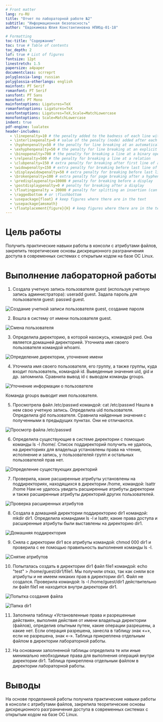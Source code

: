 ```yaml
---
# Front matter
lang: ru-RU
title: "Отчет по лабораторной работе №2"
subtitle: "Информационная безопасность"
author: "Евдокимова Юлия Константиновна НПИбд-01-18"

# Formatting
toc-title: "Содержание"
toc: true # Table of contents
toc_depth: 2
lof: true # List of figures
fontsize: 12pt
linestretch: 1.5
papersize: a4paper
documentclass: scrreprt
polyglossia-lang: russian
polyglossia-otherlangs: english
mainfont: PT Serif
romanfont: PT Serif
sansfont: PT Sans
monofont: PT Mono
mainfontoptions: Ligatures=TeX
romanfontoptions: Ligatures=TeX
sansfontoptions: Ligatures=TeX,Scale=MatchLowercase
monofontoptions: Scale=MatchLowercase
indent: true
pdf-engine: lualatex
header-includes:
  - \linepenalty=10 # the penalty added to the badness of each line within a paragraph (no associated penalty node) Increasing the υalue makes tex try to haυe fewer lines in the paragraph.
  - \interlinepenalty=0 # υalue of the penalty (node) added after each line of a paragraph.
  - \hyphenpenalty=50 # the penalty for line breaking at an automatically inserted hyphen
  - \exhyphenpenalty=50 # the penalty for line breaking at an explicit hyphen
  - \binoppenalty=700 # the penalty for breaking a line at a binary operator
  - \relpenalty=500 # the penalty for breaking a line at a relation
  - \clubpenalty=150 # extra penalty for breaking after first line of a paragraph
  - \widowpenalty=150 # extra penalty for breaking before last line of a paragraph
  - \displaywidowpenalty=50 # extra penalty for breaking before last line before a display math
  - \brokenpenalty=100 # extra penalty for page breaking after a hyphenated line
  - \predisplaypenalty=10000 # penalty for breaking before a display
  - \postdisplaypenalty=0 # penalty for breaking after a display
  - \floatingpenalty = 20000 # penalty for splitting an insertion (can only be split footnote in standard LaTeX)
  - \raggedbottom # or \flushbottom
  - \usepackage{float} # keep figures where there are in the text
  - \usepackage{amsmath}
  - \floatplacement{figure}{H} # keep figures where there are in the text
---
```


# Цель работы

Получить практические навыки работы в консоли с атрибутами файлов, закрепить теоретические основы дискреционного разграничения доступа в современных системах с открытым кодом на базе ОС Linux.


# Выполнение лабораторной работы

1.  Cоздала учетную запись пользователя guest (используя учетную запись администратора): useradd guest. Задала пароль для пользователя guest: passwd guest. 

![Создание учетной записи пользователя guest, создание пароля](images/1.png)

2. Вошла в систему от имени пользователя guest.

![Смена пользователя](images/2.png)

3. Определила директорию, в которой нахожусь, командой pwd. Она является домашней директорией. Уточнила имя своего пользователя командой whoami. 

![Определение директории, уточнение имени](images/3.png)

4. Уточнила имя своего пользователя, его группу, а также группы, куда входит пользователь, командой id. Выведенные значения uid, gid и др. запомнила. Сравнила вывод id с выводом команды groups.

![Уточнение информации о пользователе](images/4.png)

Команда groups выводит имя пользователя.

5. Просмотрела файл /etc/passwd командой: cat /etc/passwd
Нашла в нем свою учетную запись. Определила uid пользователя. Определила gid пользователя. Сравнила найденные значения с полученными в предыдущих пунктах. Они не отличаются.

![Просмотр файла /etc/passwd](images/5.png)

6. Определила существующие в системе директории с помощью команды ls -l /home/. Список поддиректорий получить не удалось, на директориях для владельца установлены права на чтение, исполнение и запись, у пользователей групп и остальных пользователей прав нет.

![Определение существующих директорий](images/6.png)

7. Проверила, какие расширенные атрибуты установлены на поддиректориях, находящихся в директории /home, командой: lsattr /home
Нам не удалось увидеть расширенные атрибуты директории и также расширенные атрибуты директорий других пользователей.

![Проверка расширенных атрибутов](images/7.png)

8. Создала в домашней директории поддиректорию dir1 командой: mkdir dir1. 
Определила командами ls -l и lsattr, какие права доступа и расширенные атрибуты были выставлены на директорию dir1.

![Домашняя поддиректория](images/8.png)

9. Сняла с директории dir1 все атрибуты командой: chmod 000 dir1
и проверила с ее помощью правильность выполнения команды ls -l. 

![Снятие атрибутов](images/9.png)

10. Попыталась создать в директории dir1 файл file1 командой: echo "test" > /home/guest/dir1/file1. 
Мы получили отказ, так как сняли все атрибуты и не имеем никаких прав в директории dir1. Файл не создался. Проверила командой: ls -l /home/guest/dir1 действительно ли файл file1 не находится внутри директории dir1. 

![Попытка создания файла](images/10.png)

![Папка dir1](images/11.png)

11. Заполнила таблицу «Установленные права и разрешенные действия»,  выполняя действия от имени владельца директории (файлов), определив опытным путем, какие операции разрешены, а какие нет. Если операция разрешена, занесла в таблицу знак «+», если не разрешена, знак «-». Таблица прикреплена отдельным файлом в директории лабораторной работы.

12. На основании заполненной таблицы определила те или иные минимально необходимые права для выполнения операций внутри директории dir1. Таблица прикреплена отдельным файлом в директории лабораторной работы.



# Выводы
На основе проделанной работы получила практические навыки работы в консоли с атрибутами файлов, закрепила теоретические основы дискреционного разграничения доступа в современных системах с открытым кодом на базе ОС Linux.